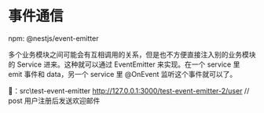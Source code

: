 # 事件通信

npm: @nestjs/event-emitter

多个业务模块之间可能会有互相调用的关系，但是也不方便直接注入别的业务模块的 Service 进来。这种就可以通过 EventEmitter 来实现。在一个 service 里 emit 事件和 data，另一个 service 里 @OnEvent 监听这个事件就可以了。

🌰：src\test-event-emitter
http://127.0.0.1:3000/test-event-emitter-2/user // post 用户注册后发送欢迎邮件
